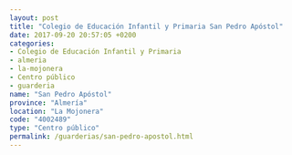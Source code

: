 ```yaml
---
layout: post
title: "Colegio de Educación Infantil y Primaria San Pedro Apóstol"
date: 2017-09-20 20:57:05 +0200
categories:
- Colegio de Educación Infantil y Primaria
- almeria
- la-mojonera
- Centro público
- guarderia
name: "San Pedro Apóstol"
province: "Almería"
location: "La Mojonera"
code: "4002489"
type: "Centro público"
permalink: /guarderias/san-pedro-apostol.html
---
```

